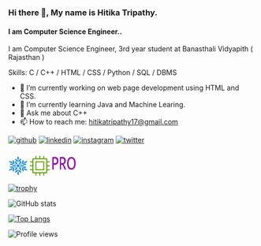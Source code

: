 ### Hi there 👋, My name is Hitika Tripathy.
#### I am Computer Science Engineer..
I am Computer Science Engineer, 3rd year student at Banasthali Vidyapith ( Rajasthan )

Skills: C / C++ / HTML / CSS / Python / SQL / DBMS

- 🔭 I’m currently working on web page development using HTML and CSS. 
- 🌱 I’m currently learning Java and Machine Learing. 
- 💬 Ask me about C++ 
- 📫 How to reach me: hitikatripathy17@gmail.com 


[<img src='https://cdn.jsdelivr.net/npm/simple-icons@3.0.1/icons/github.svg' alt='github' height='40'>](https://github.com/hitika1703)  [<img src='https://cdn.jsdelivr.net/npm/simple-icons@3.0.1/icons/linkedin.svg' alt='linkedin' height='40'>](https://www.linkedin.com/in/hitikatripathy/)  [<img src='https://cdn.jsdelivr.net/npm/simple-icons@3.0.1/icons/instagram.svg' alt='instagram' height='40'>](https://www.instagram.com/hitika_ht/)  [<img src='https://cdn.jsdelivr.net/npm/simple-icons@3.0.1/icons/twitter.svg' alt='twitter' height='40'>](https://twitter.com/@TripathyHitika)  

<a href='https://archiveprogram.github.com/'><img src='https://raw.githubusercontent.com/acervenky/animated-github-badges/master/assets/acbadge.gif' width='40' height='40'></a> <a href='https://docs.github.com/en/developers'><img src='https://raw.githubusercontent.com/acervenky/animated-github-badges/master/assets/devbadge.gif' width='40' height='40'></a> <a href='https://github.com/pricing'><img src='https://raw.githubusercontent.com/acervenky/animated-github-badges/master/assets/pro.gif' width='50' height='50'></a>

[![trophy](https://github-profile-trophy.vercel.app/?username=hitika1703)](https://github.com/ryo-ma/github-profile-trophy)

![GitHub stats](https://github-readme-stats.vercel.app/api?username=hitika1703&show_icons=true)  

[![Top Langs](https://github-readme-stats.vercel.app/api/top-langs/?username=hitika1703)](https://github.com/anuraghazra/github-readme-stats)

![Profile views](https://gpvc.arturio.dev/hitika1703)  
